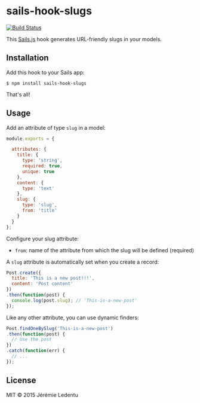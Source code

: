 # sails-hook-slugs

[![Build Status](https://travis-ci.org/jledentu/sails-hook-slugs.svg?branch=develop)](https://travis-ci.org/jledentu/sails-hook-slugs)

This [Sails.js](https://github.com/balderdashy/sails) hook generates URL-friendly slugs in your models.

## Installation

Add this hook to your Sails app:

```shell
$ npm install sails-hook-slugs
```

That's all!

## Usage

Add an attribute of type `slug` in a model:

```js
module.exports = {

  attributes: {
    title: {
      type: 'string',
      required: true,
      unique: true
    },
    content: {
      type: 'text'
    },
    slug: {
      type: 'slug',
      from: 'title'
    }
  }
};
```

Configure your slug attribute:

* `from`: name of the attribute from which the slug will be defined (required)


A `slug` attribute is automatically set when you create a record:

```js
Post.create({
  title: 'This is a new post!!!',
  content: 'Post content'
})
.then(function(post) {
  console.log(post.slug); // 'This-is-a-new-post'
});
```

Like any other attribute, you can use dynamic finders:

```js
Post.findOneBySlug('This-is-a-new-post')
.then(function(post) {
  // Use the post
})
.catch(function(err) {
  // ...
});
```

## License

MIT © 2015 Jérémie Ledentu
